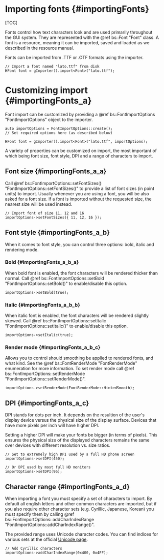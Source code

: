 Importing fonts 						{#importingFonts}
===============
[TOC]

Fonts control how text characters look and are used primarily throughout the GUI system. They are represented with the @ref bs::Font "Font" class. A font is a resource, meaning it can be imported, saved and loaded as we described in the resource manual.

Fonts can be imported from .TTF or .OTF formats using the importer.

~~~~~~~~~~~~~{.cpp}
// Import a font named "lato.ttf" from disk
HFont font = gImporter().import<Font>("lato.ttf");
~~~~~~~~~~~~~

# Customizing import {#importingFonts_a}
Font import can be customized by providing a @ref bs::FontImportOptions "FontImportOptions" object to the importer.

~~~~~~~~~~~~~{.cpp}
auto importOptions = FontImportOptions::create();
// Set required options here (as described below)

HFont font = gImporter().import<Font>("lato.ttf", importOptions);
~~~~~~~~~~~~~

A variety of properties can be customized on import, the most important of which being font size, font style, DPI and a range of characters to import.

## Font size {#importingFonts_a_a}
Call @ref bs::FontImportOptions::setFontSizes() "FontImportOptions::setFontSizes()" to provide a list of font sizes (in point units) to import. Usually whenever you are using a font, you will be also asked for a font size. If a font is imported without the requested size, the nearest size will be used instead.

~~~~~~~~~~~~~{.cpp}
// Import font of size 11, 12 and 16
importOptions->setFontSizes({ 11, 12, 16 });
~~~~~~~~~~~~~

## Font style {#importingFonts_a_b}
When it comes to font style, you can control three options: bold, italic and rendering mode.

### Bold {#importingFonts_a_b_a}
When bold font is enabled, the font characters will be rendered thicker than normal. Call @ref bs::FontImportOptions::setBold "FontImportOptions::setBold()" to enable/disable this option.

~~~~~~~~~~~~~{.cpp}
importOptions->setBold(true);
~~~~~~~~~~~~~

### Italic {#importingFonts_a_b_b}
When italic font is enabled, the font characters will be rendered slightly skewed. Call @ref bs::FontImportOptions::setItalic "FontImportOptions::setItalic()" to enable/disable this option.

~~~~~~~~~~~~~{.cpp}
importOptions->setItalic(true);
~~~~~~~~~~~~~

### Render mode {#importingFonts_a_b_c}
Allows you to control should smoothing be applied to rendered fonts, and what kind. See the @ref bs::FontRenderMode "FontRenderMode" enumeration for more information. To set render mode call @ref bs::FontImportOptions::setRenderMode "FontImportOptions::setRenderMode()".

~~~~~~~~~~~~~{.cpp}
importOptions->setRenderMode(FontRenderMode::HintedSmooth);
~~~~~~~~~~~~~

## DPI {#importingFonts_a_c}
DPI stands for dots per inch. It depends on the resultion of the user's display device versus the physical size of the display surface. Devices that have more pixels per inch will have higher DPI. 

Setting a higher DPI will make your fonts be bigger (in terms of pixels). This ensures the physical size of the displayed characters remains the same over devices with different resolution vs. size ratios.

~~~~~~~~~~~~~{.cpp}
// Set to extremely high DPI used by a full HD phone screen
importOptions->setDPI(450);

// Or DPI used by most full HD monitors
importOptions->setDPI(96);
~~~~~~~~~~~~~

## Character range {#importingFonts_a_d}
When importing a font you must specify a set of characters to import. By default all english letters and other common characters are imported, but if you also require other character sets (e.g. Cyrillic, Japanese, Korean) you must specify them by calling @ref bs::FontImportOptions::addCharIndexRange "FontImportOptions::addCharIndexRange()".

The provided range uses Unicode character codes. You can find indices for various sets at the official [Unicode page](http://www.unicode.org/charts/).

~~~~~~~~~~~~~{.cpp}
// Add Cyrillic characters
importOptions->addCharIndexRange(0x400, 0x4FF);
~~~~~~~~~~~~~